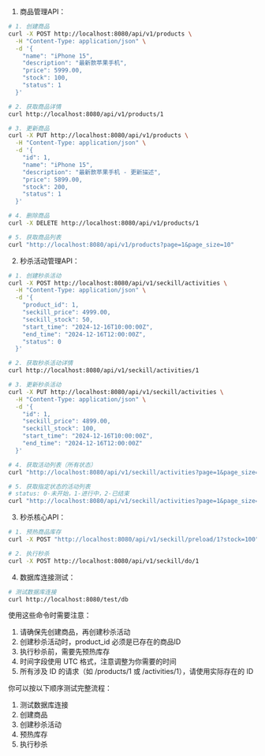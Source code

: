1. 商品管理API：
```bash
# 1. 创建商品
curl -X POST http://localhost:8080/api/v1/products \
  -H "Content-Type: application/json" \
  -d '{
    "name": "iPhone 15",
    "description": "最新款苹果手机",
    "price": 5999.00,
    "stock": 100,
    "status": 1
  }'

# 2. 获取商品详情
curl http://localhost:8080/api/v1/products/1

# 3. 更新商品
curl -X PUT http://localhost:8080/api/v1/products \
  -H "Content-Type: application/json" \
  -d '{
    "id": 1,
    "name": "iPhone 15",
    "description": "最新款苹果手机 - 更新描述",
    "price": 5899.00,
    "stock": 200,
    "status": 1
  }'

# 4. 删除商品
curl -X DELETE http://localhost:8080/api/v1/products/1

# 5. 获取商品列表
curl "http://localhost:8080/api/v1/products?page=1&page_size=10"
```

2. 秒杀活动管理API：
```bash
# 1. 创建秒杀活动
curl -X POST http://localhost:8080/api/v1/seckill/activities \
  -H "Content-Type: application/json" \
  -d '{
    "product_id": 1,
    "seckill_price": 4999.00,
    "seckill_stock": 50,
    "start_time": "2024-12-16T10:00:00Z",
    "end_time": "2024-12-16T12:00:00Z",
    "status": 0
  }'

# 2. 获取秒杀活动详情
curl http://localhost:8080/api/v1/seckill/activities/1

# 3. 更新秒杀活动
curl -X PUT http://localhost:8080/api/v1/seckill/activities \
  -H "Content-Type: application/json" \
  -d '{
    "id": 1,
    "seckill_price": 4899.00,
    "seckill_stock": 100,
    "start_time": "2024-12-16T10:00:00Z",
    "end_time": "2024-12-16T12:00:00Z"
  }'

# 4. 获取活动列表（所有状态）
curl "http://localhost:8080/api/v1/seckill/activities?page=1&page_size=10"

# 5. 获取指定状态的活动列表
# status: 0-未开始，1-进行中，2-已结束
curl "http://localhost:8080/api/v1/seckill/activities?page=1&page_size=10&status=1"
```

3. 秒杀核心API：
```bash
# 1. 预热商品库存
curl -X POST "http://localhost:8080/api/v1/seckill/preload/1?stock=100"

# 2. 执行秒杀
curl -X POST http://localhost:8080/api/v1/seckill/do/1
```

4. 数据库连接测试：
```bash
# 测试数据库连接
curl http://localhost:8080/test/db
```

使用这些命令时需要注意：
1. 请确保先创建商品，再创建秒杀活动
2. 创建秒杀活动时，product_id 必须是已存在的商品ID
3. 执行秒杀前，需要先预热库存
4. 时间字段使用 UTC 格式，注意调整为你需要的时间
5. 所有涉及 ID 的请求（如 /products/1 或 /activities/1），请使用实际存在的 ID

你可以按以下顺序测试完整流程：
1. 测试数据库连接
2. 创建商品
3. 创建秒杀活动
4. 预热库存
5. 执行秒杀

